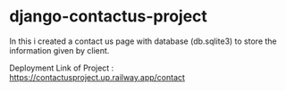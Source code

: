 # django-contactus-project
In this i created a contact us page with database (db.sqlite3) to store the information given by client.

Deployment Link of Project : https://contactusproject.up.railway.app/contact
